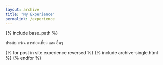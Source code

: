 ```yaml
---
layout: archive
title: "My Experience"
permalink: /experience
---
```


{% include base_path %}

ประสบการ์ณ การท่องเที่ยว และ อื่นๆ 

{% for post in site.experience reversed %}
  {% include archive-single.html %}
{% endfor %}
